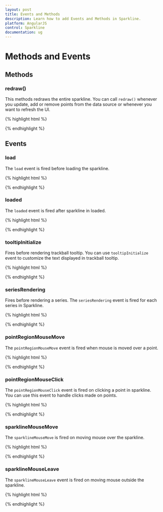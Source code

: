 ```yaml
---
layout: post
title: Events and Methods
description: Learn how to add Events and Methods in Sparkline.
platform: AngularJS
control: Sparkline
documentation: ug
---
```


# Methods and Events

## Methods

### redraw()

This methods redraws the entire sparkline. You can call `redraw()` whenever you update, add or remove points from the data source or whenever you want to refresh the UI.

{% highlight html %}

<div id="container">
    <ej-sparkline></ej-sparkline>
</div>
<script>
    // Destroys range navigator
     $("#container").ejRangeNavigator("redraw");
</script>

{% endhighlight %}

## Events

### load

The `load` event is fired before loading the sparkline.

{% highlight html %}

<body ng-controller="SparkCtrl">
    <div id="container" >
        <ej-sparkline e-load=load></ej-sparkline>
    </div>
    <script>
      angular.module('SparkApp', ['ejangular'])
        .controller('SparkCtrl', function ($scope) {
                $scope.load="onLoad"
        });
        function onLoad(sender) {
            // do something
        }
    </script>
</body>

{% endhighlight %}

### loaded

The `loaded` event is fired after sparkline in loaded.

{% highlight html %}

<body ng-controller="SparkCtrl">
    <div id="container" >
        <ej-sparkline e-loaded=loaded></ej-sparkline>
    </div>
    <script>
      angular.module('SparkApp', ['ejangular'])
        .controller('SparkCtrl', function ($scope) {
                $scope.loaded="onLoaded"
        });
        function onLoaded(sender) {
            // do something
        }
    </script>
</body>

{% endhighlight %}

### tooltipInitialize

Fires before rendering trackball tooltip. You can use `tooltipInitialize` event to customize the text displayed in trackball tooltip.

{% highlight html %}

<body ng-controller="SparkCtrl">
    <div id="container" >
        <ej-sparkline e-tooltipinitialize="tooltip"></ej-sparkline>
    </div>
    <script>
      angular.module('SparkApp', ['ejangular'])
        .controller('SparkCtrl', function ($scope) {
                $scope.tooltip="onTooltipInitialize"
        });
        function onTooltipInitialize(sender) {
            // do something
        }
    </script>
</body>

{% endhighlight %}

### seriesRendering

Fires before rendering a series. The `seriesRendering` event is fired for each series in Sparkline.

{% highlight html %}

<body ng-controller="SparkCtrl">
    <div id="container" >
        <ej-sparkline e-seriesrendering="seriesrendering"></ej-sparkline>
    </div>
    <script>
      angular.module('SparkApp', ['ejangular'])
        .controller('SparkCtrl', function ($scope) {
                $scope.seriesrendering="onSeriesRender"
        });
        function onSeriesRender(sender) {
            // do something
        }
    </script>
</body>

{% endhighlight %}

### pointRegionMouseMove

The `pointRegionMouseMove` event is fired when mouse is moved over a point.

{% highlight html %}

<body ng-controller="SparkCtrl">
    <div id="container" >
        <ej-sparkline e-pointregionmousemove="regionmousemove"></ej-sparkline>
    </div>
    <script>
      angular.module('SparkApp', ['ejangular'])
        .controller('SparkCtrl', function ($scope) {
                $scope.regionmousemove="onRegionMouseMove"
        });
        function onRegionMouseMove(sender) {
            // do something
        }
    </script>
</body>

{% endhighlight %}

### pointRegionMouseClick

The `pointRegionMouseClick` event is fired on clicking a point in sparkline. You can use this event to handle clicks made on points.

{% highlight html %}

<body ng-controller="SparkCtrl">
    <div id="container" >
        <ej-sparkline e-pointregionmouseclick="regionmouseclick"></ej-sparkline>
    </div>
    <script>
      angular.module('SparkApp', ['ejangular'])
        .controller('SparkCtrl', function ($scope) {
                $scope.regionmouseclick="onRegionMouseClick"
        });
        function onRegionMouseClick(sender) {
            // do something
        }
    </script>
</body>

{% endhighlight %}

### sparklineMouseMove

The `sparklineMouseMove` is fired on moving mouse over the sparkline.

{% highlight html %}

<body ng-controller="SparkCtrl">
    <div id="container" >
        <ej-sparkline e-sparklinemousemove="sparklinemousemove"></ej-sparkline>
    </div>
    <script>
      angular.module('SparkApp', ['ejangular'])
        .controller('SparkCtrl', function ($scope) {
                $scope.sparklinemousemove="onSparklineMouseMove"
        });
        function onSparklineMouseMove(sender) {
            // do something
        }
    </script>
</body>

{% endhighlight %}

### sparklineMouseLeave

The `sparklineMouseLeave` event is fired on moving mouse outside the sparkline.

{% highlight html %}

<body ng-controller="SparkCtrl">
    <div id="container" >
        <ej-sparkline e-sparklinemouseleave="sparklinemouseleave"></ej-sparkline>
    </div>
    <script>
      angular.module('SparkApp', ['ejangular'])
        .controller('SparkCtrl', function ($scope) {
                $scope.sparklinemouseleave="onSparklineMouseLeave"
        });
        function onSparklineMouseLeave(sender) {
            // do something
        }
    </script>
</body>

{% endhighlight %}